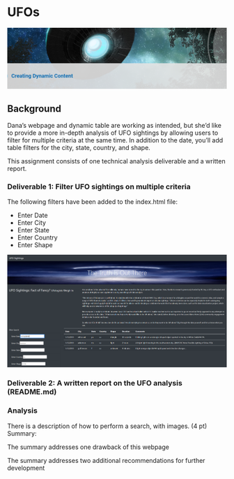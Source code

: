 # UFOs
![](Resources/intro.PNG)

## Background
Dana’s webpage and dynamic table are working as intended, but she’d like to provide a more in-depth analysis of UFO sightings by allowing users to filter for multiple criteria at the same time. In addition to the date, you’ll add table filters for the city, state, country, and shape.

This assignment consists of one technical analysis deliverable and a written report.

### Deliverable 1: Filter UFO sightings on multiple criteria

The following filters have been added to the index.html file:

  - Enter Date
  - Enter City
  - Enter State
  - Enter Country
  - Enter Shape

![](static/images/index.PNG)

### Deliverable 2: A written report on the UFO analysis (README.md)




### Analysis 

There is a description of how to perform a search, with images. (4 pt)
Summary:

The summary addresses one drawback of this webpage

The summary addresses two additional recommendations for further development 
